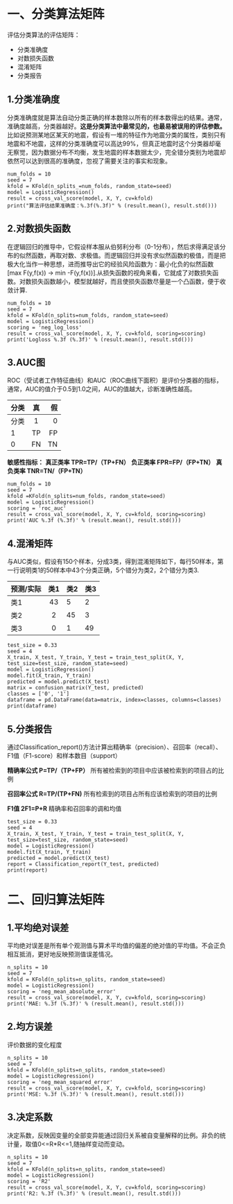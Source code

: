 # 一、分类算法矩阵
评估分类算法的评估矩阵：
+ 分类准确度
+ 对数损失函数
+ 混淆矩阵
+ 分类报告
  
## 1.分类准确度
分类准确度就是算法自动分类正确的样本数除以所有的样本数得出的结果。通常，准确度越高，分类器越好。**这是分类算法中最常见的，也最易被误用的评估参数。** 比如说预测某地区某天的地震，假设有一堆的特征作为地震分类的属性，类别只有地震和不地震，这样的分类准确度可以高达99%，但真正地震时这个分类器却毫无察觉，因为数据分布不均衡，发生地震的样本数据太少，完全错分类别为地震却依然可以达到很高的准确度，忽视了需要关注的事实和现象。

```
num_folds = 10
seed = 7
kfold = KFold(n_splits_=num_folds, random_state=seed)
model = LogisticRegression()
result = cross_val_score(model, X, Y, cv=kfold)
print("算法评估结果准确度：%.3f(%.3f)" % (result.mean(), result.std()))
```

## 2.对数损失函数
在逻辑回归的推导中，它假设样本服从伯努利分布（0-1分布），然后求得满足该分布的似然函数，再取对数、求极值。而逻辑回归并没有求似然函数的极值，而是把极大化当作一种思想，进而推导出它的经验风险函数为：最小化负的似然函数[max F(y,f(x)) -> min -F(y,f(x))].从损失函数的视角来看，它就成了对数损失函数。对数损失函数越小，模型就越好，而且使损失函数尽量是一个凸函数，便于收敛计算.

```
num_folds = 10
seed = 7
kfold = KFold(n_splits=num_folds, random_state=seed)
model = LogisticRegression()
scoring = 'neg_log_loss'
result = cross_val_score(model, X, Y, cv=kfold, scoring=scoring)
print('Logloss %.3f (%.3f)' % (result.mean(), result.std()))
```

## 3.AUC图
ROC（受试者工作特征曲线）和AUC（ROC曲线下面积）是评价分类器的指标，通常，AUC的值介于0.5到1.0之间，AUC的值越大，诊断准确性越高。

分类| 真|假
--|:--:|--:
分类 | 1 | 0
1 | TP | FP
0|FN|TN

**敏感性指标：**
**真正类率  TPR=TP/（TP+FN）**
**负正类率  FPR=FP/（FP+TN）**
**真负类率  TNR=TN/（FP+TN）**

```
num_folds = 10
seed = 7
kfold =KFold(n_splits=num_folds, random_state=seed)
model = LogisticRegression()
scoring = 'roc_auc'
result = cross_val_score(model, X, Y, cv=kfold, scoring=scoring)
print('AUC %.3f (%.3f)' % (result.mean(), result.std()))
```

## 4.混淆矩阵
与AUC类似，假设有150个样本，分成3类，得到混淆矩阵如下，每行50样本，第一行说明类1的50样本中43个分类正确，5个错分为类2，2个错分为类3.

预测/实际|类1|类2|类3
--|:--:|--|--
类1|43|5|2
类2|2|45|3
类3|0|1|49

```
test_size = 0.33
seed = 4
X_train, X_test, Y_train, Y_test = train_test_split(X, Y, test_size=test_size, random_state=seed)
model = LogisticRegression()
model.fit(X_train, Y_train)
predicted = model.predict(X_test)
matrix = confusion_matrix(Y_test, predicted)
classes = ['0', '1']
dataframe = pd.DataFrame(data=matrix, index=classes, columns=classes)
print(dataframe)
```

## 5.分类报告
通过Classification_report()方法计算出精确率（precision）、召回率（recall）、F1值（F1-score）和样本数目（support）

 **精确率公式 P=TP/（TP+FP）**
  所有被检索到的项目中应该被检索到的项目占的比例


 **召回率公式 R=TP/(TP+FN)**
所有检索到的项目占所有应该检索到的项目的比例

**F1值 2F1=P+R**
精确率和召回率的调和均值

```
test_size = 0.33
seed = 4
X_train, X_test, Y_train, Y_test = train_test_split(X, Y, test_size=test_size, random_state=seed)
model = LogisticRegression()
model.fit(X_train, Y_train)
predicted = model.predict(X_test)
report = Classification_report(Y_test, predicted)
print(report)
```

# 二、回归算法矩阵

## 1.平均绝对误差
平均绝对误差是所有单个观测值与算术平均值的偏差的绝对值的平均值。不会正负相互抵消，更好地反映预测值误差情况。

```
n_splits = 10 
seed = 7
kfold = KFold(n_splits=n_splits, random_state=seed)
model = LogisticRegression()
scoring = 'neg_mean_absolute_error'
result = cross_val_score(model, X, Y, cv=kfold, scoring=scoring)
print('MAE: %.3f (%.3f)' % (result.mean(), result.std()))
```

## 2.均方误差
评价数据的变化程度

```
n_splits = 10 
seed = 7
kfold = KFold(n_splits=n_splits, random_state=seed)
model = LogisticRegression()
scoring = 'neg_mean_squared_error'
result = cross_val_score(model, X, Y, cv=kfold, scoring=scoring)
print('MSE: %.3f (%.3f)' % (result.mean(), result.std()))
```

## 3.决定系数
决定系数，反映因变量的全部变异能通过回归关系被自变量解释的比例。非负的统计量，取值0<=R*R<=1,随抽样变动而变动。

```
n_splits = 10 
seed = 7
kfold = KFold(n_splits=n_splits, random_state=seed)
model = LogisticRegression()
scoring = 'R2'
result = cross_val_score(model, X, Y, cv=kfold, scoring=scoring)
print('R2: %.3f (%.3f)' % (result.mean(), result.std()))
```


